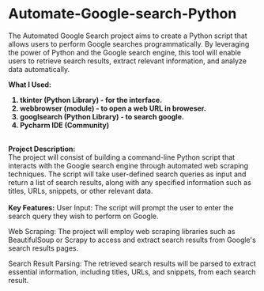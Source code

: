 # Automate-Google-search-Python

<p align='left'> The Automated Google Search project aims to create a Python script that allows users to perform Google searches programmatically. By leveraging the power of Python and the Google search engine, this tool will enable users to retrieve search results, extract relevant information, and analyze data automatically. </p>

<b>What I Used:
<br>
1. tkinter (Python Library) - for the interface.<br>
2. webbrowser (module) - to open a web URL in broweser.<br>
3. googlsearch (Python Library) - to search google.<br>
4. Pycharm IDE (Community)<br>
</b>
<br>
<b>Project Description:</b><br>
The project will consist of building a command-line Python script that interacts with the Google search engine through automated web scraping techniques. The script will take user-defined search queries as input and return a list of search results, along with any specified information such as titles, URLs, snippets, or other relevant data.<br>
<br>
<b>Key Features:</b>
User Input: The script will prompt the user to enter the search query they wish to perform on Google.

Web Scraping: The project will employ web scraping libraries such as BeautifulSoup or Scrapy to access and extract search results from Google's search results pages.

Search Result Parsing: The retrieved search results will be parsed to extract essential information, including titles, URLs, and snippets, from each search result.
